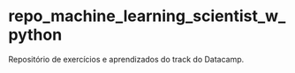 # repo_machine_learning_scientist_w_python
Repositório de exercícios e aprendizados do track do Datacamp.
